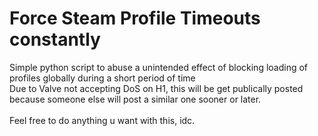 # Force Steam Profile Timeouts constantly
Simple python script to abuse a unintended effect of blocking loading of profiles globally during a short period of time<br/>
Due to Valve not accepting DoS on H1, this will be get publically posted because someone else will post a similar one sooner or later.<br/><br/>
Feel free to do anything u want with this, idc.
